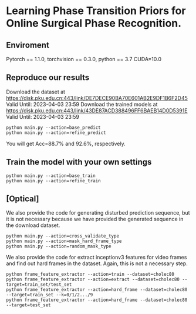 # Learning Phase Transition Priors for Online Surgical Phase Recognition.

## Enviroment
Pytorch == 1.1.0, torchvision == 0.3.0, python == 3.7 CUDA=10.0

## Reproduce our results
Download the dataset at https://disk.pku.edu.cn:443/link/DE7DECE90BA70E601AB2E9DF1B6F2D45  Valid Until: 2023-04-03 23:59
Download the trained models at https://disk.pku.edu.cn:443/link/43DE87ACD388496FF6BAEB14D0D5391E Valid Until: 2023-04-03 23:59

```
python main.py --action=base_predict
python main.py --action=refine_predict
```
You will get Acc=88.7% and 92.6%, respectively.

## Train the model with your own settings
```
python main.py --action=base_train
python main.py --action=refine_train
```


## [Optical]
We also provide the code for generating disturbed prediction sequence, but it is not necessary because we have provided the generated sequence in the download dataset.
```
python main.py --action=cross_validate_type
python main.py --action=mask_hard_frame_type
python main.py --action=random_mask_type
```

We also provide the code for extract inceptionv3 features for video frames and find out hard frames in the dataset. Again, this is not a necessary step.   
```
python frame_feature_extractor --action=train --dataset=cholec80
python frame_feature_extractor --action=extract --dataset=cholec80 --target=train_set/test_set
python frame_feature_extractor --action=hard_frame --dataset=cholec80 --target=train_set --k=0/1/2.../9
python frame_feature_extractor --action=hard_frame --dataset=cholec80 --target=test_set
```
